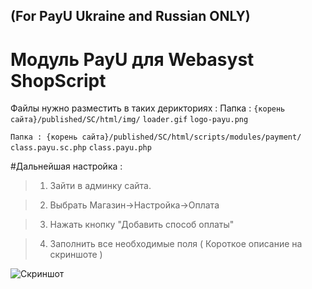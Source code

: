(For PayU Ukraine and Russian ONLY)
-------

Модуль PayU для Webasyst ShopScript
======


Файлы нужно разместить в таких дерикториях :
Папка : `{корень сайта}/published/SC/html/img/`
`loader.gif`
`logo-payu.png`

`Папка : {корень сайта}/published/SC/html/scripts/modules/payment/`
`class.payu.sc.php`
`class.payu.php`

#Дальнейшая настройка :

>1. Зайти в админку сайта.

>2. Выбрать Магазин->Настройка->Оплата

>3. Нажать кнопку "Добавить способ оплаты"

>4. Заполнить все необходимые поля ( Короткое описание на скриншоте )


![Скриншот][1]

[1]: https://raw.github.com/PayUUA/WebAsyst/master/settings.png